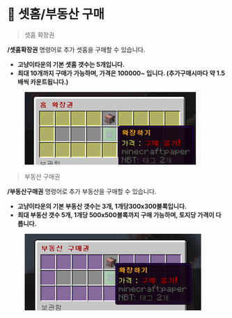 # 🌳 셋홈/부동산 구매

> 셋홈 확장권

**/셋홈확장권** 명령어로 추가 셋홈을 구매할 수 있습니다.

* **고냥이타운의 기본 셋홈 갯수는 5개입니다.**
* **최대 10개까지 구매가 가능하며, 가격은 100000\~ 입니다. (추가구매시마다 약 1.5배씩 카운트됩니다.)**

<figure><img src="../../.gitbook/assets/image (24).png" alt=""><figcaption></figcaption></figure>

> 부동산 구매권

**/부동산구매권** 명령어로 추가 부동산을 구매할 수 있습니다.

* **고냥이타운의 기본 부동산 갯수는 3개, 1개당300x300블록입니다.**
* **최대 부동산 갯수 5개, 1개당 500x500블록까지 구매 가능하며, 토지당 가격이 다릅니다.**

<figure><img src="../../.gitbook/assets/image (85).png" alt=""><figcaption></figcaption></figure>
